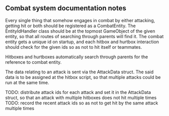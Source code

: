 ## Combat system documentation notes

Every single thing that somehow engages in combat by either attacking, getting hit or both should be registered as a CombatEntity. The EntityIdHandler class should be at the topmost GameObject of the given entity, so that all routes of searching through parents will find it. The combat entity gets a unique id on startup, and each hitbox and hurtbox interaction should check for the given ids so as not to hit itself or teammates.

Hitboxes and hurtboxes automatically search through parents for the reference to combat entity.

The data relating to an attack is sent via the AttackData struct. The said data is to be assigned at the hitbox script, so that multiple attacks could be run at the same time. 

TODO: distribute attack ids for each attack and set it in the AttackData struct, so that an attack with multiple hitboxes does not hit multiple times
TODO: record the recent attack ids so as not to get hit by the same attack multiple times